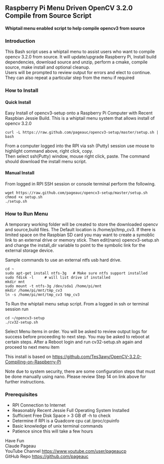 ## Raspberry Pi Menu Driven OpenCV 3.2.0 Compile from Source Script
#### Whiptail menu enabled script to help compile opencv3 from source  

### Introduction
This Bash script uses a whiptail menu to assist users who want to compile opencv 3.2.0 from source.
It will update/upgrade Raspberry Pi, Install build dependencies, download source and unzip, perform
a cmake, compile source, make install and optional cleanup.  
Users will be prompted to review output for errors and elect to continue.  They can also repeat a
particular step from the menu if required

### How to Install

#### Quick Install   
Easy Install of opencv3-setup onto a Raspberry Pi Computer with Recent Raspbian Jessie Build.
This is a whiptail menu system that allows install of opencv 3.2.0

    curl -L https://raw.github.com/pageauc/opencv3-setup/master/setup.sh | bash

From a computer logged into the RPI via ssh (Putty) session use mouse to highlight command above, right click, copy.  
Then select ssh(Putty) window, mouse right click, paste.  The command should 
download the install menu script.

#### Manual Install   
From logged in RPI SSH session or console terminal perform the following.

    wget https://raw.github.com/pageauc/opencv3-setup/master/setup.sh
    chmod +x setup.sh
    ./setup.sh

### How to Run Menu

A temporary working folder will be created to store the downloaded opencv
and source,build files. The Default location is /home/pi/tmp_cv3.  If there is limited space
on the Raspbian SD card you may want to create a symoblic link to an external drive
or memory stick.  Then edit(nano) opencv3-setup.sh and change the install_dir
variable to point to the symbolic link for the external storage device. 

Sample commands to use an external ntfs usb hard drive.

    cd ~
    sudo apt-get install ntfs-3g   # Make sure ntfs support installed
    sudo fdisk -l     # will list drive if installed
    mkdir mnt
    sudo mount -t ntfs-3g /dev/sda1 /home/pi/mnt
    mkdir /home/pi/mnt/tmp_cv3
    ln -s /home/pi/mnt/tmp_cv3 tmp_cv3

To Run the whiptail menu setup script.  From a logged in ssh or terminal session run

    cd ~/opencv3-setup
    ./cv32-setup.sh    

Select Menu items in order. You will be asked to review output logs for success before proceeding to next step.
You may be asked to reboot at certain steps. After a Reboot login and run cv32-setup.sh again 
and proceed to next menu item 

This install is based on https://github.com/Tes3awy/OpenCV-3.2.0-Compiling-on-Raspberry-Pi    

Note due to system security, there are some configuration steps that must be done manually using nano.
Please review Step 14 on link above for further instructions.
 
### Prerequisites

* RPI Connection to Internet    
* Reasonably Recent Jessie Full Operating System Installed   
* Sufficient Free Disk Space > 3 GB  df -h to check    
* Determine if RPI is a Quadcore cpu  cat /proc/cpuinfo        
* Basic knowledge of unix terminal commands   
* Patience since this will take a few hours    
 
Have Fun   
Claude Pageau    
YouTube Channel https://www.youtube.com/user/pageaucp   
GitHub Repo https://github.com/pageauc

